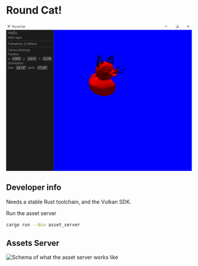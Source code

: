 # Round Cat!

![Picture of a cat. Definitely a cat.](./screenshot1.png)

## Developer info

Needs a stable Rust toolchain, and the Vulkan SDK.

Run the asset server

```bash
cargo run --bin asset_server
```

## Assets Server

![Schema of what the asset server works like](./assets_server.png)
